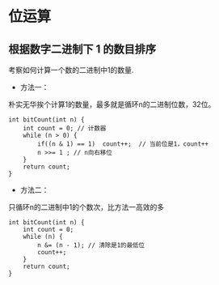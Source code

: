 # 位运算



## 根据数字二进制下 1 的数目排序

考察如何计算一个数的二进制中1的数量.

- 方法一：

朴实无华挨个计算1的数量，最多就是循环n的二进制位数，32位。

```text
int bitCount(int n) {
    int count = 0; // 计数器
    while (n > 0) {
        if((n & 1) == 1)  count++;  // 当前位是1，count++
        n >>= 1 ; // n向右移位
    }
    return count;
}
```

- 方法二：

只循环n的二进制中1的个数次，比方法一高效的多

```text
int bitCount(int n) {
    int count = 0;
    while (n) {
        n &= (n - 1); // 清除是1的最低位
        count++;
    }
    return count;
}
```

